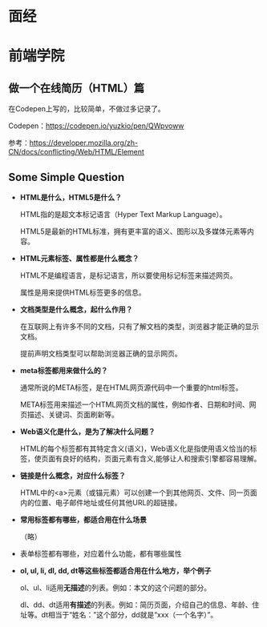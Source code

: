 # 面经





# 前端学院

## 做一个在线简历（HTML）篇

在Codepen上写的，比较简单，不做过多记录了。

Codepen：https://codepen.io/yuzkio/pen/QWpvoww

参考：https://developer.mozilla.org/zh-CN/docs/conflicting/Web/HTML/Element



## Some Simple Question

* **HTML是什么，HTML5是什么？**

  HTML指的是超文本标记语言（Hyper Text Markup Language）。

  HTML5是最新的HTML标准，拥有更丰富的语义、图形以及多媒体元素等内容。

* **HTML元素标签、属性都是什么概念？**

  HTML不是编程语言，是标记语言，所以要使用标记标签来描述网页。

  属性是用来提供HTML标签更多的信息。

* **文档类型是什么概念，起什么作用？**

  在互联网上有许多不同的文档，只有了解文档的类型，浏览器才能正确的显示文档。

  提前声明文档类型可以帮助浏览器正确的显示网页。

* **meta标签都用来做什么的？**

  通常所说的META标签，是在HTML网页源代码中一个重要的html标签。

  META标签用来描述一个HTML网页文档的属性，例如作者、日期和时间、网页描述、关键词、页面刷新等。

* **Web语义化是什么，是为了解决什么问题？**

  HTML的每个标签都有其特定含义(语义)，Web语义化是指使用语义恰当的标签，使页面有良好的结构，页面元素有含义,能够让人和搜索引擎都容易理解。

* **链接是什么概念，对应什么标签？**

  HTML中的\<a>元素（或锚元素）可以创建一个到其他网页、文件、同一页面内的位置、电子邮件地址或任何其他URL的超链接。

* **常用标签都有哪些，都适合用在什么场景**

  （略）

* 表单标签都有哪些，对应着什么功能，都有哪些属性

* **ol, ul, li, dl, dd, dt等这些标签都适合用在什么地方，举个例子**

  ol、ul、li适用**无描述**的列表。例如：本文的这个问题的部分。

  dl、dd、dt适用**有描述**的列表。例如：简历页面，介绍自己的信息、年龄、住址等。dt相当于“姓名：”这个部分，dd就是“xxx（一个名字）”。



